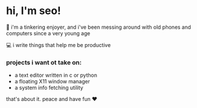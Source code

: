 # hi, I'm seo!
🔨 i'm a tinkering enjoyer, and i've been messing around with old phones and computers since a very young age

💻 i write things that help me be productive
### projects i want ot take on:
- a text editor written in c or python
- a floating X11 window manager
- a system info fetching utility

that's about it. peace and have fun ❤️️
